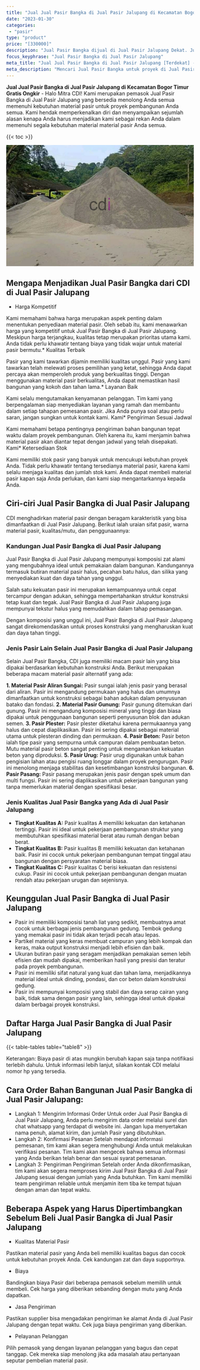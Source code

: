```yaml
---
title: "Jual Jual Pasir Bangka di Jual Pasir Jalupang di Kecamatan Bogor Timur Gratis Ongkir"
date: "2023-01-30"
categories:
 - "pasir"
type: "product"
price: "[330000]"
description: "Jual Pasir Bangka dijual di Jual Pasir Jalupang Dekat. Jual Pasir Bangka ini sering digunakan dalam proyek konstruksi sebagai material adukan yang terpilih dan halus. Kontak kami untuk mendapatkan informasi lebih lanjut."
focus_keyphrase: "Jual Pasir Bangka di Jual Pasir Jalupang"
meta_title: "Jual Jual Pasir Bangka di Jual Pasir Jalupang [Terdekat] - CDI"
meta_description: "Mencari Jual Pasir Bangka untuk proyek di Jual Pasir Jalupang? Kami menawarkan Jual Pasir Bangka berkualitas untuk material adukan. Segera dapatkan penawaran terbaik."
---
```


**Jual Jual Pasir Bangka di Jual Pasir Jalupang di Kecamatan Bogor Timur Gratis Ongkir** - Halo Mitra CDI! Kami merupakan pemasok Jual Pasir Bangka di Jual Pasir Jalupang yang bersedia menolong Anda semua memenuhi kebutuhan material pasir untuk proyek pembangunan Anda semua. Kami hendak memperkenalkan diri dan menyampaikan sejumlah alasan kenapa Anda harus menjadikan kami sebagai rekan Anda dalam memenuhi segala kebutuhan material material pasir Anda semua.

{{< toc >}}

![Jual Jual Pasir Bangka di Jual Pasir Jalupang di Kecamatan Bogor Timur Gratis Ongkir](/images/pasir/pasir-bangunan-39.jpg)

## Mengapa Menjadikan Jual Pasir Bangka dari CDI di Jual Pasir Jalupang

*   Harga Kompetitif

Kami memahami bahwa harga merupakan aspek penting dalam menentukan penyediaan material pasir. Oleh sebab itu, kami menawarkan harga yang kompetitif untuk Jual Pasir Bangka di Jual Pasir Jalupang. Meskipun harga terjangkau, kualitas tetap merupakan prioritas utama kami. Anda tidak perlu khawatir tentang biaya yang tidak wajar untuk material pasir bermutu.*   Kualitas Terbaik

Pasir yang kami tawarkan dijamin memiliki kualitas unggul. Pasir yang kami tawarkan telah melewati proses pemilihan yang ketat, sehingga Anda dapat percaya akan memperoleh produk yang berkualitas tinggi. Dengan menggunakan material pasir berkualitas, Anda dapat memastikan hasil bangunan yang kokoh dan tahan lama.*   Layanan Baik

Kami selalu mengutamakan kenyamanan pelanggan. Tim kami yang berpengalaman siap menyediakan layanan yang ramah dan membantu dalam setiap tahapan pemesanan pasir. Jika Anda punya soal atau perlu saran, jangan sungkan untuk kontak kami. Kami*   Pengiriman Sesuai Jadwal

Kami memahami betapa pentingnya pengiriman bahan bangunan tepat waktu dalam proyek pembangunan. Oleh karena itu, kami menjamin bahwa material pasir akan diantar tepat dengan jadwal yang telah disepakati. Kami*   Ketersediaan Stok

Kami memiliki stok pasir yang banyak untuk mencukupi kebutuhan proyek Anda. Tidak perlu khawatir tentang tersedianya material pasir, karena kami selalu menjaga kualitas dan jumlah stok kami. Anda dapat membeli material pasir kapan saja Anda perlukan, dan kami siap mengantarkannya kepada Anda. 

## Ciri-ciri Jual Pasir Bangka di Jual Pasir Jalupang

CDI menghadirkan material pasir dengan beragam karakteristik yang bisa dimanfaatkan di Jual Pasir Jalupang. Berikut ialah uraian sifat pasir, warna material pasir, kualitas/mutu, dan penggunaannya:

### Kandungan Jual Pasir Bangka di Jual Pasir Jalupang

Jual Pasir Bangka di Jual Pasir Jalupang mempunyai komposisi zat alami yang mengubahnya ideal untuk pemakaian dalam bangunan. Kandungannya termasuk butiran material pasir halus, pecahan batu halus, dan silika yang menyediakan kuat dan daya tahan yang unggul.

Salah satu kekuatan pasir ini merupakan kemampuannya untuk cepat tercampur dengan adukan, sehingga mempertahankan struktur konstruksi tetap kuat dan tegak. Jual Pasir Bangka di Jual Pasir Jalupang juga mempunyai tekstur halus yang memudahkan dalam tahap pemasangan.

Dengan komposisi yang unggul ini, Jual Pasir Bangka di Jual Pasir Jalupang sangat direkomendasikan untuk proses konstruksi yang mengharuskan kuat dan daya tahan tinggi.

### Jenis Pasir Lain Selain Jual Pasir Bangka di Jual Pasir Jalupang

Selain Jual Pasir Bangka, CDI juga memiliki macam pasir lain yang bisa dipakai berdasarkan kebutuhan konstruksi Anda. Berikut merupakan beberapa macam material pasir alternatif yang ada:

**1\. Material Pasir Aliran Sungai:** Pasir sungai ialah jenis pasir yang berasal dari aliran. Pasir ini mengandung permukaan yang halus dan umumnya dimanfaatkan untuk konstruksi sebagai bahan adukan dalam penyusunan batako dan fondasi.
**2\. Material Pasir Gunung:** Pasir gunung ditemukan dari gunung. Pasir ini mengandung komposisi mineral yang tinggi dan biasa dipakai untuk penggunaan bangunan seperti penyusunan blok dan adukan semen.
**3\. Pasir Plester:** Pasir plester diketahui karena permukaannya yang halus dan cepat diaplikasikan. Pasir ini sering dipakai sebagai material utama untuk plesteran dinding dan permukaan.
**4\. Pasir Beton:** Pasir beton ialah tipe pasir yang sempurna untuk campuran dalam pembuatan beton. Mutu material pasir beton sangat penting untuk mengamankan kekuatan beton yang diproduksi.
**5\. Pasir Urug:** Pasir urug digunakan untuk bahan pengisian lahan atau pengisi ruang longgar dalam proyek pengurugan. Pasir ini menolong menjaga stabilitas dan kesetimbangan konstruksi bangunan.
**6\. Pasir Pasang:** Pasir pasang merupakan jenis pasir dengan spek umum dan multi fungsi. Pasir ini sering diaplikasikan untuk pekerjaan bangunan yang tanpa memerlukan material dengan spesifikasi besar.

### Jenis Kualitas Jual Pasir Bangka yang Ada di Jual Pasir Jalupang

*   **Tingkat Kualitas A:** Pasir kualitas A memiliki kekuatan dan ketahanan tertinggi. Pasir ini ideal untuk pekerjaan pembangunan struktur yang membutuhkan spesifikasi material berat atau rumah dengan beban berat.
*   **Tingkat Kualitas B:** Pasir kualitas B memiliki kekuatan dan ketahanan baik. Pasir ini cocok untuk pekerjaan pembangunan tempat tinggal atau bangunan dengan persyaratan material biasa.
*   **Tingkat Kualitas C:** Pasir kualitas C berisi kekuatan dan resistensi cukup. Pasir ini cocok untuk pekerjaan pembangunan dengan muatan rendah atau pekerjaan urugan dan sejenisnya.

## Keunggulan Jual Pasir Bangka di Jual Pasir Jalupang

*   Pasir ini memiliki komposisi tanah liat yang sedikit, membuatnya amat cocok untuk berbagai jenis pembangunan gedung. Tembok gedung yang memakai pasir ini tidak akan terjadi pecah atau lepas.
*   Partikel material yang keras membuat campuran yang lebih kompak dan keras, maka output konstruksi menjadi lebih efisien dan baik.
*   Ukuran butiran pasir yang seragam menjadikan pemakaian semen lebih efisien dan mudah dipakai, memberikan hasil yang presisi dan teratur pada proyek pembangunan.
*   Pasir ini memiliki sifat natural yang kuat dan tahan lama, menjadikannya material ideal untuk dinding, pondasi, dan cor beton dalam konstruksi gedung.
*   Pasir ini mempunyai komposisi yang stabil dan daya serap cairan yang baik, tidak sama dengan pasir yang lain, sehingga ideal untuk dipakai dalam berbagai proyek konstruksi.

## Daftar Harga Jual Pasir Bangka di Jual Pasir Jalupang

{{< table-tables table="table8" >}}

Keterangan: Biaya pasir di atas mungkin berubah kapan saja tanpa notifikasi terlebih dahulu. Untuk informasi lebih lanjut, silakan kontak CDI melalui nomor hp yang tersedia.

## Cara Order Bahan Bangunan Jual Pasir Bangka di Jual Pasir Jalupang:

*   Langkah 1: Mengirim Informasi Order
Untuk order Jual Pasir Bangka di Jual Pasir Jalupang, Anda perlu mengirim data order melalui surel dan chat whatsapp yang terdapat di website ini. Jangan lupa menyertakan nama penuh, alamat kirim, dan jumlah Pasir yang dibutuhkan.
*   Langkah 2: Konfirmasi Pesanan
Setelah mendapat informasi pemesanan, tim kami akan segera menghubungi Anda untuk melakukan verifikasi pesanan. Tim kami akan mengecek bahwa semua informasi yang Anda berikan telah benar dan sesuai syarat pemesanan.
*   Langkah 3: Pengiriman Pengiriman
Setelah order Anda dikonfirmasikan, tim kami akan segera memproses kirim Jual Pasir Bangka di Jual Pasir Jalupang sesuai dengan jumlah yang Anda butuhkan. Tim kami memiliki team pengiriman reliable untuk menjamin item tiba ke tempat tujuan dengan aman dan tepat waktu.

## Beberapa Aspek yang Harus Dipertimbangkan Sebelum Beli Jual Pasir Bangka di Jual Pasir Jalupang

*   Kualitas Material Pasir

Pastikan material pasir yang Anda beli memiliki kualitas bagus dan cocok untuk kebutuhan proyek Anda. Cek kandungan zat dan daya supportnya.
*   Biaya

Bandingkan biaya Pasir dari beberapa pemasok sebelum memilih untuk membeli. Cek harga yang diberikan sebanding dengan mutu yang Anda dapatkan.
*   Jasa Pengiriman

Pastikan supplier bisa mengadakan pengiriman ke alamat Anda di Jual Pasir Jalupang dengan tepat waktu. Cek juga biaya pengiriman yang diberikan.
*   Pelayanan Pelanggan

Pilih pemasok yang dengan layanan pelanggan yang bagus dan cepat tanggap. Cek mereka siap menolong jika ada masalah atau pertanyaan seputar pembelian material pasir.